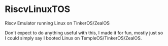 # RiscvLinuxTOS

Riscv Emulator running Linux on TinkerOS/ZealOS

Don't expect to do anything useful with this, I made it for fun, mostly just so I could simply say I booted Linux on TempleOS/TinkerOS/ZealOS.
